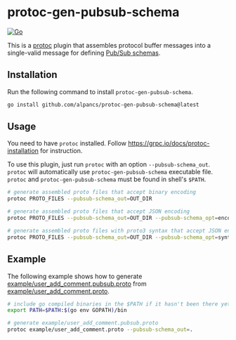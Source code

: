 # protoc-gen-pubsub-schema

[![Go](https://github.com/alpancs/protoc-gen-pubsub-schema/actions/workflows/go.yml/badge.svg)](https://github.com/alpancs/protoc-gen-pubsub-schema/actions/workflows/go.yml)

This is a [protoc](https://github.com/protocolbuffers/protobuf) plugin
that assembles protocol buffer messages into a single-valid message for defining [Pub/Sub schemas](https://cloud.google.com/pubsub/docs/schemas).

## Installation

Run the following command to install `protoc-gen-pubsub-schema`.

```sh
go install github.com/alpancs/protoc-gen-pubsub-schema@latest
```

## Usage

You need to have `protoc` installed.
Follow <https://grpc.io/docs/protoc-installation> for instruction.

To use this plugin, just run `protoc` with an option `--pubsub-schema_out`.
`protoc` will automatically use `protoc-gen-pubsub-schema` executable file.
`protoc` and `protoc-gen-pubsub-schema` must be found in shell's `$PATH`.

```sh
# generate assembled proto files that accept binary encoding
protoc PROTO_FILES --pubsub-schema_out=OUT_DIR

# generate assembled proto files that accept JSON encoding
protoc PROTO_FILES --pubsub-schema_out=OUT_DIR --pubsub-schema_opt=encoding=json

# generate assembled proto files with proto3 syntax that accept JSON encoding
protoc PROTO_FILES --pubsub-schema_out=OUT_DIR --pubsub-schema_opt=syntax=proto3 --pubsub-schema_opt=encoding=json
```

## Example

The following example shows how to generate [example/user_add_comment.pubsub.proto](example/user_add_comment.pubsub.proto) from [example/user_add_comment.proto](example/user_add_comment.proto).

```sh
# include go compiled binaries in the $PATH if it hasn't been there yet
export PATH=$PATH:$(go env GOPATH)/bin

# generate example/user_add_comment.pubsub.proto
protoc example/user_add_comment.proto --pubsub-schema_out=.
```
